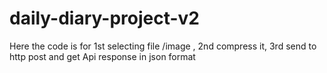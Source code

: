 # daily-diary-project-v2

Here the code is for
1st selecting file /image ,
2nd compress it,
3rd  send to http post and get Api response in json format

